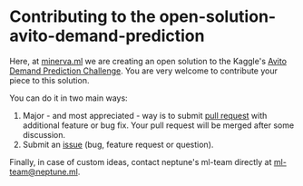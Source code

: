 # Contributing to the open-solution-avito-demand-prediction

Here, at [minerva.ml](https://minerva.ml) we are creating an open solution to the Kaggle's [Avito Demand Prediction Challenge](https://www.kaggle.com/c/avito-demand-prediction). You are very welcome to contribute your piece to this solution.

You can do it in two main ways:
1. Major - and most appreciated - way is to submit [pull request](https://github.com/minerva-ml/open-solution-avito-demand-prediction/pulls) with additional feature or bug fix. Your pull request will be merged after some discussion.
2. Submit an [issue](https://github.com/minerva-ml/open-solution-avito-demand-prediction/issues) (bug, feature request or question).

Finally, in case of custom ideas, contact neptune's ml-team directly at ml-team@neptune.ml.
